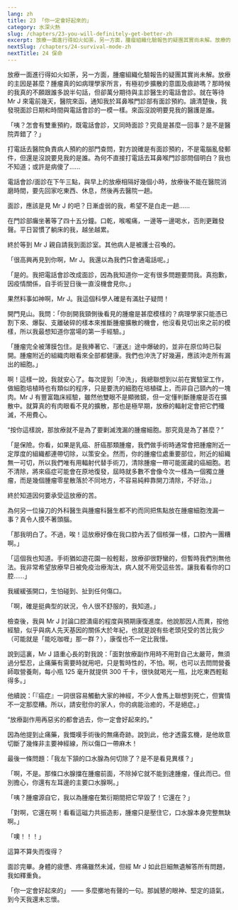 ```yaml
---
lang: zh
title: 23 「你一定會好起來的」
category: 水深火熱
slug: /chapters/23-you-will-definitely-get-better-zh
excerpt: 放療一面進行得如火如荼，另一方面，腫瘤組織化驗報告的疑團其實尚未解。放療的主因是甚麼？腫瘤真的如病理學家所言，有極初步擴散的意圖及痕跡嗎？
nextSlug: /chapters/24-survival-mode-zh
nextTitle: 24 保命
---
```


<p class="cn">放療一面進行得如火如荼，另一方面，腫瘤組織化驗報告的疑團其實尚未解。放療的主因是甚麼？腫瘤真的如病理學家所言，有極初步擴散的意圖及痕跡嗎？那時候的我真的不願跟誰多說半句話，但卻萬分期待與主診醫生的電話會診。就在等待 Mr J 來電前幾天，醫院來函，通知我於耳鼻喉門診部有面診預約。讀清楚後，我發現面診日期和時間與電話會診的一模一樣。來函沒說明要見我的醫護是誰。

<p class="cn">「咦？怎會有雙重預約，既電話會診，又同時面診？究竟是甚麼一回事？是不是醫院弄錯了？」

<p class="cn">打電話去醫院負責病人預約的部門查問，對方說確是有面診預約，不是電腦亂發郵件，但還是沒說要見我的是誰。為何不直接打電話去耳鼻喉門診部問個明白？我也不知道；或許是病傻了......

<p class="cn">電話會診/面診在下午三點，與早上的放療相隔好幾個小時，放療後不能在醫院消磨時間，要先回家吃東西、休息，然後再去醫院一趟。

<p class="cn">面診，應該是見 Mr J 的吧？日漸虛弱的我，希望不是白走一趟......

<p class="cn">在門診部癱坐著等了四十五分鐘。口乾，喉嚨痛，一邊等一邊喝水，否則更難發聲。平日習慣了躺床的我，越坐越累。

<p class="cn">終於等到 Mr J 親自請我到面診室。其他病人是被護士召喚的。

<p class="cn">「很高興再見到你啊，Mr J。我還以為我們只會通電話呢。」

<p class="cn">「是的。我把電話會診改成面診，因為我知道你一定有很多問題要問我。真抱歉，因疫情關係，自手術翌日後一直沒機會見你。」

<p class="cn">果然料事如神啊，Mr J。我這個科學人確是有滿肚子疑問！

<p class="cn">開門見山。我問：「你剖開我頸側後看見的腫瘤是甚麼模樣的？病理學家只能憑已割下來、爆裂、支離破碎的樣本來推斷腫瘤擴散的機會，他沒看見切出來之前的模樣，所以我最想知道你當場的第一手經驗。」

<p class="cn">「腫瘤完全被薄膜包住。是我捧著它、『運送』途中爆破的，並非在原位時已裂開。腫瘤附近的組織肉眼看來全部都健康。我們也沖洗了好幾遍，應該沖走所有漏出的細胞。」

<p class="cn">啊！這樣一說，我就安心了。每次提到「沖洗」，我總聯想到以前在實驗室工作，做細胞培植時也有類似的程序，只是要洗的細胞在培植碟上，而非自己頸內的一塊肉。Mr J 有豐富臨床經驗，雖然他雙眼不是顯微鏡，但一定懂判斷腫瘤是否在擴散中。就算真的有肉眼看不見的擴散，那也是極早期，放療的輻射定會把它們殲滅，不用費心。

<q class="cn">按你這樣說，那放療就不是為了要剿滅洩漏的腫瘤細胞。那究竟是為了甚麼？

<p class="cn">「是保險。你看，如果是乳癌、肝癌那類腫瘤，我們做手術時通常會把腫瘤附近一定厚度的組織都連帶切除，以策安全。然而，你的腫瘤位處重要部位，附近的組織無一可切，所以我們唯有用輻射代替手術刀，清除腫瘤一帶可能匿藏的癌細胞。若不清除，將來癌症可能會在原地復發，屆時就多數不會像今次一樣為一個獨立腫瘤，而是幾個腫瘤零星散落於不同地方，不容易純粹靠開刀清除，不好治。」

<p class="cn">終於知道因何要承受這放療的苦。

<p class="cn">為何另一位操刀的外科醫生與腫瘤科醫生都不約而同把焦點放在腫瘤細胞洩漏一事？真令人摸不著頭腦。

<p class="cn">「那我明白了。不過，唉！這放療好像在我口腔內丟了個核彈一樣，口腔內一團糟啊。」

<p class="cn">「這個我也知道。手術猶如遊花園一般輕鬆，放療卻很野蠻的，但暫時我們別無他法。我非常希望放療早日被免疫治療淘汰，病人就不用受這些苦。讓我看看你的口腔......」

<p class="cn">我緩緩張開口，生怕碰到、扯到任何傷口。

<p class="cn">「啊，確是挺典型的狀況，令人很不舒服的，我知道。」

<p class="cn">檢查後，我與 Mr J 討論口腔潰瘍的程度與預期康復進度。他說那因人而異，按他經驗，似乎與病人先天基因的關係大於年紀，也就是說有些老頭兒受的苦比我少（可能就是「能吃咖喱」那一群？），康復也不一定比我慢。

<p class="cn">說到這裏，Mr J 語重心長的對我說：「面對放療副作用時不用對自己太嚴苛，無須過分堅忍，止痛藥有需要時就用吧，只是暫時性的，不怕。啊，也可以去問問營養師取營養劑，每小瓶 125 毫升就提供 300 千卡，很快就喝光一瓶，比吃東西輕鬆得多。」

<p class="cn">他續說：「『癌症』一詞很容易觸動大家的神經，不少人會馬上聯想到死亡，但實情不一定那麼糟。所以，請安慰你的家人，你的病能治癒的，不是絕症。」

<q class="cn">放療副作用再惡劣的都會過去，你一定會好起來的。

<p class="cn">因為他提到止痛藥，我慨嘆手術後的無痛奇跡。說到此，他才透露玄機，是他故意切斷了幾條非主要神經線，所以傷口一帶麻木！

<p class="cn">最後一條問題：「我左下頷的口水腺為何切除了？是不是看見異樣？」

<p class="cn">「啊，不是。那條口水腺擋在腫瘤前面，不除掉它就不能到達腫瘤，僅此而已。但別擔心，你還有左耳邊的主要口水腺啊。」

<p class="cn">「咦？腫瘤源自它，我以為腫瘤在繁衍期間把它早毀了！它還在？」

<p class="cn">「對啊，它還在啊！看看這磁力共振造影，腫瘤只是壓住它，口水腺本身完整無缺啊。」

<p class="cn">「噢！！！」

<p class="cn">這算不算失而復得？

<p class="cn">面診完畢。身體的疲憊、疼痛雖然未減，但經 Mr J 如此巨細無遺解答所有問題，我如釋重負。

<p class="cn">「你一定會好起來的」 —— 多麼擲地有聲的一句。那誠懇的眼神、堅定的語氣，到今天我還未忘懷。
